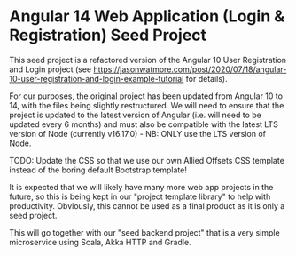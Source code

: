 # Angular 14 Web Application (Login & Registration) Seed Project 

This seed project is a refactored version of the Angular 10 User Registration and Login project (see https://jasonwatmore.com/post/2020/07/18/angular-10-user-registration-and-login-example-tutorial for details). 

For our purposes, the original project has been updated from Angular 10 to 14, with the files being slightly restructured. We will need to ensure that the project is updated to the latest version of Angular (i.e. will need to be updated every 6 months) and must also be compatible with the latest LTS version of Node (currently v16.17.0) - NB: ONLY use the LTS version of Node.  

TODO: Update the CSS so that we use our own Allied Offsets CSS template instead of the boring default Bootstrap template! 

It is expected that we will likely have many more web app projects in the future, so this is being kept in our "project template library" to help with productivity. Obviously, this cannot be used as a final product as it is only a seed project. 

This will go together with our "seed backend project" that is a very simple microservice using Scala, Akka HTTP and Gradle. 